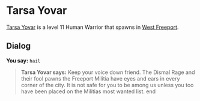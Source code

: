 # Tarsa Yovar



[Tarsa Yovar](/npc/9120) is a level 11 Human Warrior that spawns in [West Freeport](/zone/9).



## Dialog

**You say:** `hail`



>**Tarsa Yovar says:** Keep your voice down friend. The Dismal Rage and their fool pawns the Freeport Militia have eyes and ears in every corner of the city. It is not safe for you to be among us unless you too have been placed on the Militias most wanted list.
end

